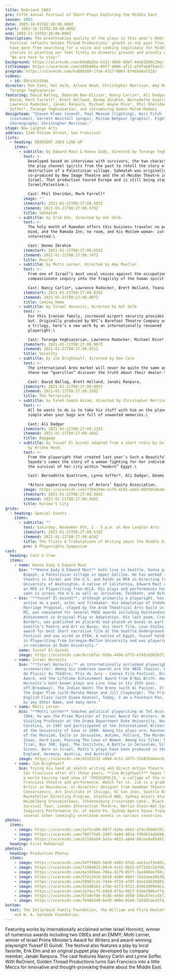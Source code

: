```yaml
---
title: ReOrient 2003
pre: Fifth Annual Festival of Short Plays Exploring the Middle East
season: 2003
date: 2003-10-01T02:20:00.000Z
start: 2003-10-31T02:20:00.000Z
end: 2003-11-24T02:20:00.000Z
description: The breathtaking quality of the plays in this year’s ReOrient
  Festival reflects Golden Thread Productions’ growth in the past five years. We
  have gone from searching for a voice and seeking legitimacy for Middle Eastern
  stories to planting our feet firmly on dramatic grounds and proudly declaring,
  “We are here to stay!”
background: https://ucarecdn.com/b9a8b2ba-6312-4b6b-86bf-4da62608c29e/-/crop/2010x1346/0,190/-/preview/
titleimage: https://ucarecdn.com/e90b0d5a-99f7-4006-af12-afdfab8f9aef/
program: https://ucarecdn.com/ea800509-1fa6-4317-806f-8fddad8a722d/
videos:
  - id: 09vzvSs5Uqk
director: Don Cate, Hal Gelb, Arlene Hood, Christopher Morrison, Amy Mueller,
  Torange Yeghiazarian
featuring: David Ballog, Deborah Ben-Elizier, Nancy Carlin*, Ali Dadgar, Téana
  David, Mark Farrell*, Brett Holland, Denmo Ibrahim, Bernadette Quattrone,
  Lawrence Radecker, Janaki Ranpura, Michael Wayne Rice*, Phil Sheridan, Lynne
  Soffer*, Torange Yeghiazarian, and introducing Eemon Malek-Madani
designteam: "Steven Klems (sound), Paul Measom (lighting), Keri Fitch
  (costumes), Garrett Westfall (props), Miriam Behpour (graphic). Fight
  choreography: Christopher Morrison."
stage: New Langton Arts
address: 1246 Folsom Street, San Francisco
lists:
  - heading: REORIENT 2003 LINE-UP
    items:
      - subtitle: by Edward Mast & Hanna Eady, directed by Torange Yeghiazarian.
        text: >-
          Developed based on interviews with survivors, the two characters of
          the play channel spirits from the past to retell the story of the
          destruction of a Palestinian village. Sahmatah was originally
          co-produced by New Image Theatre and the al-Meidan Theatre in Haifa,
          Israel. That production toured Europe and is still being staged in
          Israel/Palestine.\

          Cast: Phil Sheridan, Mark Farrell*
        image: ""
        itemstart: 2021-01-21T08:27:08.503Z
        itemend: 2021-01-21T08:27:08.579Z
        title: Sahmatah
      - subtitle: by Erik Ehn, directed by Hal Gelb.
        text: >-
          The holy month of Ramadan offers this business traveler no peace of
          mind, and the Ramada Inn, no room, and his Moslem woman- isn’t
          interested.\

          Cast: Denmo Ibrahim
        itemstart: 2021-01-21T08:27:08.655Z
        itemend: 2021-01-21T08:27:08.747Z
        title: Muscle
      - subtitle: by Motti Lerner, directed by Amy Mueller.
        text: >-
          From one of Israel’s most vocal voices against the occupation comes a
          compassionate inquiry into the fragility of the human spirit.\

          Cast: Nancy Carlin*, Lawrence Radacker, Brett Holland, Teana David.
        itemstart: 2021-01-21T08:27:08.829Z
        itemend: 2021-01-21T08:27:08.897Z
        title: Coming Home
      - subtitle: by Israel Horovitz, directed by Hal Gelb
        text: >-
          For this Iranian family, increased airport security provides anything
          but. Originally produced by NYC’s Barefoot Theatre Company as part of
          a trilogy, here’s a new work by an internationally renowned
          playwright.\

          Cast: Torange Yeghiazarian, Lawrence Radacker, Michael Rice*, and introducing Eemon Malek-Madani.
        itemstart: 2021-01-21T08:27:08.967Z
        itemend: 2021-01-21T08:27:09.031Z
        title: Security
      - subtitle: by Jim Brightwolf, directed by Don Cate
        text: >-
          The international Arms market will never be quite the same again after
          these two “guerillas” discover the truth about their dealer.\

          Cast: David Ballog, Brett Holland, Janaki Ranpura.
        itemstart: 2021-01-21T08:27:09.095Z
        itemend: 2021-01-21T08:27:09.158Z
        title: The Terrorists
      - subtitle: by Fateh Samih Azzam, directed by Christopher Morrison
        text: >-
          All he wants to do is to take his stuff with him on the plane. Not so
          simple when your bags are full of unwanted memories.\

          Cast: Ali Dadgar
        itemstart: 2021-01-21T08:27:09.233Z
        itemend: 2021-01-21T08:27:09.303Z
        title: Baggage
      - subtitle: by Yussef El Guindi adapted from a short story by Salwa Bakr, directed
          by Arlene Hood.
        text: >-
          From the playwright that created last year’s Such a Beautiful Voice is
          Sayeda’s comes the story of a woman fighting for her individuality and
          the survival of her city within “modern” Egypt.\

          Cast: Bernadette Quattrone, Lynne Soffer*, Ali Dadgar, Denmo Ibrahim, Deborah Ben-Eliezer, David Ballog.\

          *Actors appearing courtesy of Actors’ Equity Association.
        image: https://ucarecdn.com/7394194e-e176-4c01-ada5-86d3b54babef/
        itemstart: 2021-01-21T08:27:09.384Z
        itemend: 2021-01-21T08:27:09.456Z
        title: Karima's City
grids:
  - heading: Special Events
    items:
      - subtitle: ""
        text: Saturday, November 8th, 2 - 5 p.m. at New Langton Arts
        itemstart: 2021-01-21T08:27:09.538Z
        itemend: 2021-01-21T08:27:09.624Z
        title: The Trials & Tribulations of Writing about the Middle East
        pre: A Playwrights Symposium
cast:
  heading: Cast & Crew
  items:
    - name: Hanna Eady & Edward Mast
      bio: "**Hanna Eady & Edward Mast** both live in Seattle. Hanna grew up in
        Buqayh, a Palestinian village in Upper Galilee. He has worked in the
        theatre in Israel and the U.S. and holds an MFA in Directing from
        University of Washington. A native of California, Edward Mast received
        an MFA in Playwriting from UCLA. His plays and performances have been
        seen in across the U.S as well as Jerusalem, Tashkent, and Oxford."
    - bio: "**Yussef El-Guindi**, although primarily a playwright, has also been
        active as a poet, actor and filmmaker. His adaptation of Chekhov's A
        Marriage Proposal, staged by the Arab Theatrical Arts Guild in Dearborn,
        MI, was nominated for several PAGE awards including Outstanding
        Achievement in Original Play or Adaptation. His last poem, Crossing
        Borders, was published on placards and placed on buses as part of
        Seattle’s Poetry and Art on Buses. His short film, Love Stalks, won an
        award for best short narrative film at the Seattle Underground Film
        Festival and was aired on KTEH. A native of Egypt, Yussef holds an MFA
        in Playwriting from Carnegie-Mellon University and was playwright
        in-residence at Duke University."
      name: Yussef El-Guindi
      image: https://ucarecdn.com/9ccc6fac-910a-44b6-bf75-ef43cb302b2f/
    - name: Israel Horovitz
      bio: "**Israel Horovitz,** an internationally acclaimed playwright, actor and
        screenwriter. Among his numerous awards are the OBIE (twice), EMMY, Prix
        de Plaisir du Théâtre, Prix du Jury - Cannes Film Festival, Drama Desk
        Award, and the Lifetime Achievement Award from B'Nai Brith. Among
        Horovitz's best-known plays are Line (now in its 25th year,
        off-Broadway), The Indian Wants The Bronx (with Al Pacino), It’s Called
        The Sugar Plum (with Marsha Mason and Jill Clayburgh), The Primary
        English Class (with Diane Keaton), Today, I am a Fountain Pen, A Rosen
        by any Other Name, and many more."
    - name: Motti Lerner
      bio: "**Motti Lerner** teaches political playwriting at Tel Aviv University. In
        1994, he won the Prime Minister of Israel Award for Writers. He was the
        Visiting Professor at the Drama Department Duke University, North
        Carolina, in 1997 and participated at the International Writers Program
        at the University of Iowa in 2000. Among his plays are: Kastner, Pangs
        of the Messiah, Exile in Jerusalem, Autumn, Pollard, The Murder of
        Isaac, Hard Love, Passing The Love of Women. Among his films: Kastner
        Trial, Bus 300, Egoz, The Institute, A Battle in Jerusalem, Silent
        Sirens. Born in Israel, Motti’s plays have been produced in the U.S,
        England, Germany, Austria, and Australia"
      image: https://ucarecdn.com/05153132-a9b0-4c51-a975-15e835debec0/
    - name: Jim Brightwolf
      bio: Trying his hand at sketch writing and Direct Action Theatre back here in
        San Francisco after all these years, **Jim Brightwolf** hopes to produce
        a world touring road show of 'FRISCOPOLIS,' a collage of the real San
        Francisco theatre and performance. Watch for it. Jim is a graduate,
        Artist in Residence, or director/ designer from Goodman Theatre
        Conservatory, Art Institute of Chicago, UC San Jose, Seattle Repertory
        Rockefeller Directing Program, Stanford ABD, Sydney Actors Studio,
        Heidelberg Grosspielhaus, Johannesburg Crossroads Lmtd., Black '77 World
        Survival Tour, London Interaction Theatre, Berlin Stein-Wal Syndicate,
        Imaginary Performance Co. of Santa Fe, Sydney Opera house Troupe, and
        several other seemingly unrelated events in various countries.
photos:
  items:
    - image: https://ucarecdn.com/1af5ce96-8d77-434e-bbb2-a79c269d6707/
    - image: https://ucarecdn.com/f68775d5-2407-4a0d-983a-fd9db74abb96/
    - image: https://ucarecdn.com/62169a04-5e7a-4833-a848-66cee6e95497/
  heading: First Rehearsal
photos2:
  heading: Production Photos
  items:
    - image: https://ucarecdn.com/54ff68b5-5de0-4403-8fd2-ade1cef3e481/
    - image: https://ucarecdn.com/f2964913-00c9-4c41-9b52-bf72d3c15f68/
    - image: https://ucarecdn.com/be191bee-786a-4179-85ff-3ae469ee750c/
    - image: https://ucarecdn.com/5f2c241b-bb19-4e04-8847-15a2aee30b39/
    - image: https://ucarecdn.com/5096fc2e-7d44-4f3d-a78f-81e14db30b05/
    - image: https://ucarecdn.com/018db5b3-27bb-41f3-9721-0346199964e1/
    - image: https://ucarecdn.com/2e7dccf5-b92d-473a-992f-034a7886a774/
    - image: https://ucarecdn.com/b7a0ef0e-0c8b-4d4d-a950-5dbc67eccd37/
    - image: https://ucarecdn.com/f6466348-6e45-400e-81e6-7a5d02ae15fd/
bottom:
  text: The Zellerbach Family Foundation, the William and Flora Hewlett Foundation
    and W. A. Gerbode Foundation.
---
```

Featuring works by internationally acclaimed writer Israel Horovitz, winner of numerous awards including two OBIEs and an EMMY; Motti Lerner, winner of Israel Prime Minister’s Award for Writers and award-winning playwright Yussef El Guindi. The festival also features a play by local favorite, Erik Ehn and an original puppet play developed by company member, Janaki Ranpura. The cast features Nancy Carlin and Lynne Soffer.\
With ReOrient, Golden Thread Productions turns San Francisco into a little Mecca for innovative and thought-provoking theatre about the Middle East.